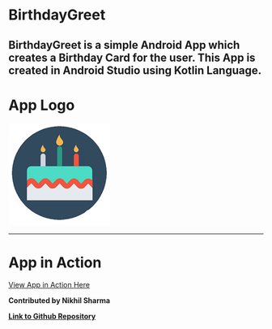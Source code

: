 <h1>BirthdayGreet</h1>
<h2>BirthdayGreet is a simple Android App which creates a Birthday Card for the user. This App is created in Android Studio using Kotlin Language.</h2> 
<h1>App Logo</h1>
<img src="https://raw.githubusercontent.com/Nikhil-Sharma-1/BirthdayGreet/master/BirthdayGreetIcon.png" alt="Birthday Greet Logo">
<hr>

# App in Action
[View App in Action Here](https://www.linkedin.com/feed/update/urn:li:activity:6719626047278641153/)

**Contributed by Nikhil Sharma**

**[Link to Github Repository](https://github.com/Nikhil-Sharma-1/BirthdayGreet)**
